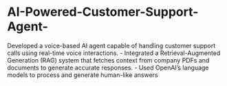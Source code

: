 # AI-Powered-Customer-Support-Agent-
Developed a voice-based AI agent capable of handling customer support calls using real-time voice interactions. - Integrated a Retrieval-Augmented Generation (RAG) system that fetches context from company PDFs and documents to generate accurate responses. - Used OpenAI’s language models to process and generate human-like answers 
